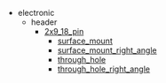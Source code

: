 * electronic
  * header
    * [2x9_18_pin](electronic/header/2x9_18_pin)
      * [surface_mount](electronic/header/2x9_18_pin/surface_mount)
      * [surface_mount_right_angle](electronic/header/2x9_18_pin/surface_mount/surface_mount_right_angle)
      * [through_hole](electronic/header/2x9_18_pin/surface_mount/surface_mount_right_angle/through_hole)
      * [through_hole_right_angle](electronic/header/2x9_18_pin/surface_mount/surface_mount_right_angle/through_hole/through_hole_right_angle)
